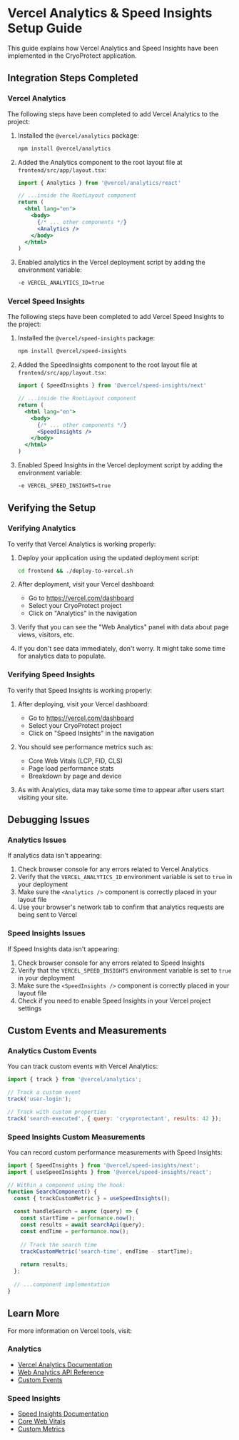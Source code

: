 # Vercel Analytics & Speed Insights Setup Guide

This guide explains how Vercel Analytics and Speed Insights have been implemented in the CryoProtect application.

## Integration Steps Completed

### Vercel Analytics

The following steps have been completed to add Vercel Analytics to the project:

1. Installed the `@vercel/analytics` package:
   ```bash
   npm install @vercel/analytics
   ```

2. Added the Analytics component to the root layout file at `frontend/src/app/layout.tsx`:
   ```jsx
   import { Analytics } from '@vercel/analytics/react'
   
   // ...inside the RootLayout component
   return (
     <html lang="en">
       <body>
         {/* ... other components */}
         <Analytics />
       </body>
     </html>
   )
   ```

3. Enabled analytics in the Vercel deployment script by adding the environment variable:
   ```bash
   -e VERCEL_ANALYTICS_ID=true
   ```

### Vercel Speed Insights

The following steps have been completed to add Vercel Speed Insights to the project:

1. Installed the `@vercel/speed-insights` package:
   ```bash
   npm install @vercel/speed-insights
   ```

2. Added the SpeedInsights component to the root layout file at `frontend/src/app/layout.tsx`:
   ```jsx
   import { SpeedInsights } from '@vercel/speed-insights/next'
   
   // ...inside the RootLayout component
   return (
     <html lang="en">
       <body>
         {/* ... other components */}
         <SpeedInsights />
       </body>
     </html>
   )
   ```

3. Enabled Speed Insights in the Vercel deployment script by adding the environment variable:
   ```bash
   -e VERCEL_SPEED_INSIGHTS=true
   ```

## Verifying the Setup

### Verifying Analytics

To verify that Vercel Analytics is working properly:

1. Deploy your application using the updated deployment script:
   ```bash
   cd frontend && ./deploy-to-vercel.sh
   ```

2. After deployment, visit your Vercel dashboard:
   - Go to https://vercel.com/dashboard
   - Select your CryoProtect project
   - Click on "Analytics" in the navigation

3. Verify that you can see the "Web Analytics" panel with data about page views, visitors, etc.

4. If you don't see data immediately, don't worry. It might take some time for analytics data to populate.

### Verifying Speed Insights

To verify that Speed Insights is working properly:

1. After deploying, visit your Vercel dashboard:
   - Go to https://vercel.com/dashboard
   - Select your CryoProtect project
   - Click on "Speed Insights" in the navigation

2. You should see performance metrics such as:
   - Core Web Vitals (LCP, FID, CLS)
   - Page load performance stats
   - Breakdown by page and device

3. As with Analytics, data may take some time to appear after users start visiting your site.

## Debugging Issues

### Analytics Issues

If analytics data isn't appearing:

1. Check browser console for any errors related to Vercel Analytics
2. Verify that the `VERCEL_ANALYTICS_ID` environment variable is set to `true` in your deployment
3. Make sure the `<Analytics />` component is correctly placed in your layout file
4. Use your browser's network tab to confirm that analytics requests are being sent to Vercel

### Speed Insights Issues

If Speed Insights data isn't appearing:

1. Check browser console for any errors related to Speed Insights
2. Verify that the `VERCEL_SPEED_INSIGHTS` environment variable is set to `true` in your deployment
3. Make sure the `<SpeedInsights />` component is correctly placed in your layout file
4. Check if you need to enable Speed Insights in your Vercel project settings

## Custom Events and Measurements

### Analytics Custom Events

You can track custom events with Vercel Analytics:

```javascript
import { track } from '@vercel/analytics';

// Track a custom event
track('user-login');

// Track with custom properties
track('search-executed', { query: 'cryoprotectant', results: 42 });
```

### Speed Insights Custom Measurements

You can record custom performance measurements with Speed Insights:

```javascript
import { SpeedInsights } from '@vercel/speed-insights/next';
import { useSpeedInsights } from '@vercel/speed-insights/react';

// Within a component using the hook:
function SearchComponent() {
  const { trackCustomMetric } = useSpeedInsights();
  
  const handleSearch = async (query) => {
    const startTime = performance.now();
    const results = await searchApi(query);
    const endTime = performance.now();
    
    // Track the search time
    trackCustomMetric('search-time', endTime - startTime);
    
    return results;
  };
  
  // ...component implementation
}
```

## Learn More

For more information on Vercel tools, visit:

### Analytics
- [Vercel Analytics Documentation](https://vercel.com/docs/analytics)
- [Web Analytics API Reference](https://vercel.com/docs/concepts/analytics/api)
- [Custom Events](https://vercel.com/docs/concepts/analytics/custom-events)

### Speed Insights
- [Speed Insights Documentation](https://vercel.com/docs/speed-insights)
- [Core Web Vitals](https://vercel.com/docs/speed-insights/web-vitals)
- [Custom Metrics](https://vercel.com/docs/speed-insights/custom-metrics)